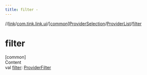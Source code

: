 ```yaml
---
title: filter -
---
```

//[link](../../../index.md)/[com.tink.link.ui](../../index.md)/[[common]ProviderSelection](../index.md)/[ProviderList](index.md)/[filter](filter.md)



# filter  
[common]  
Content  
val [filter](filter.md): [ProviderFilter](../../../com.tink.service.provider/[common]-provider-filter/index.md)  



